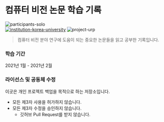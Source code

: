 # 컴퓨터 비전 논문 학습 기록

![participants-solo][participants-solo]
<br>
[![institution-korea-university][korea-university-image]][korea-university-cs-url]
![project-urp][project-urp]

> 컴퓨터 비전 분야 연구에 도움이 되는 중요한 논문들을 읽고 공부한 기록입니다.

### 학습 기간

2021년 1월 - 2021년 2월

### 라이선스 및 공동체 수정

이곳은 개인 프로젝트 백업을 목적으로 하는 저장소입니다.

  * 모든 제3자 사용을 허가하지 않습니다.
  * 모든 제3자 수정을 승인하지 않습니다.
    * 깃허브 Pull Request를 받지 않습니다.

<!-- Image definitions -->
[korea-university-image]: https://img.shields.io/badge/Institution-Korea%20University-red
[korea-university-cs-url]: http://cs.korea.ac.kr
[project-urp]: https://img.shields.io/badge/Project-URP-00355f
[participants-solo]: https://img.shields.io/badge/Participants-Solo%20Project-7aa3cc
